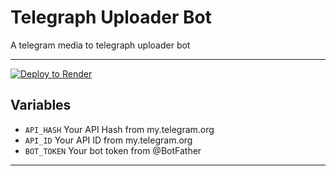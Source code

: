 # Telegraph Uploader Bot
A telegram media to telegraph uploader bot

---
<a href="https://render.com/deploy?repo=https://github.com/Manassergithub/Telegraph-Uploader-Bot">

  <img src="https://render.com/images/deploy-to-render-button.svg" alt="Deploy to Render">

</a>



## Variables

- `API_HASH` Your API Hash from my.telegram.org
- `API_ID` Your API ID from my.telegram.org
- `BOT_TOKEN` Your bot token from @BotFather

---
